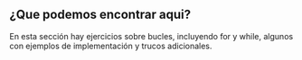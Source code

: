 <h2>¿Que podemos encontrar aqui?</h2>
<p>En esta sección hay ejercicios sobre bucles, incluyendo for y while, algunos con ejemplos de implementación y trucos adicionales.</p>
